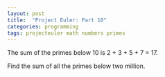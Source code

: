 ```yaml
---
layout: post
title:  "Project Euler: Part 10"
categories: programming
tags: projecteuler math numbers primes
---
```


The sum of the primes below 10 is 2 + 3 + 5 + 7 = 17.

Find the sum of all the primes below two million.
